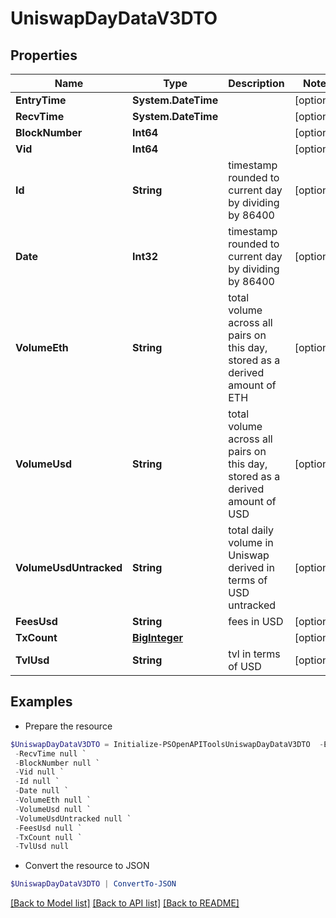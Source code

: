 # UniswapDayDataV3DTO
## Properties

Name | Type | Description | Notes
------------ | ------------- | ------------- | -------------
**EntryTime** | **System.DateTime** |  | [optional] 
**RecvTime** | **System.DateTime** |  | [optional] 
**BlockNumber** | **Int64** |  | [optional] 
**Vid** | **Int64** |  | [optional] 
**Id** | **String** | timestamp rounded to current day by dividing by 86400 | [optional] 
**Date** | **Int32** | timestamp rounded to current day by dividing by 86400 | [optional] 
**VolumeEth** | **String** | total volume across all pairs on this day, stored as a derived amount of ETH | [optional] 
**VolumeUsd** | **String** | total volume across all pairs on this day, stored as a derived amount of USD | [optional] 
**VolumeUsdUntracked** | **String** | total daily volume in Uniswap derived in terms of USD untracked | [optional] 
**FeesUsd** | **String** | fees in USD | [optional] 
**TxCount** | [**BigInteger**](BigInteger.md) |  | [optional] 
**TvlUsd** | **String** | tvl in terms of USD | [optional] 

## Examples

- Prepare the resource
```powershell
$UniswapDayDataV3DTO = Initialize-PSOpenAPIToolsUniswapDayDataV3DTO  -EntryTime null `
 -RecvTime null `
 -BlockNumber null `
 -Vid null `
 -Id null `
 -Date null `
 -VolumeEth null `
 -VolumeUsd null `
 -VolumeUsdUntracked null `
 -FeesUsd null `
 -TxCount null `
 -TvlUsd null
```

- Convert the resource to JSON
```powershell
$UniswapDayDataV3DTO | ConvertTo-JSON
```

[[Back to Model list]](../README.md#documentation-for-models) [[Back to API list]](../README.md#documentation-for-api-endpoints) [[Back to README]](../README.md)

